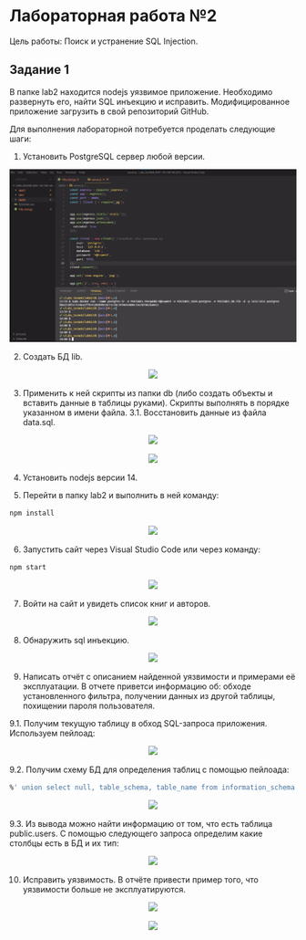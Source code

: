 # Лабораторная работа №2

Цель работы: Поиск и устранение SQL Injection.

## Задание 1

В папке lab2 находится nodejs уязвимое приложение. Необходимо развернуть его, найти SQL инъекцию и исправить. Модифицированное приложение загрузить в свой репозиторий GitHub.

Для выполнения лабораторной потребуется проделать следующие шаги:

1. Установить PostgreSQL сервер любой версии.
 
<p align="center">
  <img src="https://github.com/vilafe/Labs_SecWeb/blob/main/lab02/fotos/1.jpg" />
</p>

2. Создать БД lib.

<p align="center">
  <img src="/home/vila/Labs_SecWeb/lab02/fotos/2.jpg" />
</p>

 
3. Применить к ней скрипты из папки db (либо создать объекты и вставить данные в таблицы руками). Скрипты выполнять в порядке указанном в имени файла. 
3.1. Восстановить данные из файла data.sql.

<p align="center">
  <img src="/home/vila/Labs_SecWeb/lab02/fotos/3.jpg" />
</p>

<p align="center">
  <img src="/home/vila/Labs_SecWeb/lab02/fotos/4.jpg" />
</p>

4. Установить nodejs версии 14.

5. Перейти в папку lab2 и выполнить в ней команду:

```bash
npm install
```
<p align="center">
  <img src="/home/vila/Labs_SecWeb/lab02/fotos/5.jpg" />
</p>

6. Запустить сайт через Visual Studio Code или через команду:

```bash
npm start
```

<p align="center">
  <img src="/home/vila/Labs_SecWeb/lab02/fotos/6.jpg" />
</p>

7. Войти на сайт и увидеть список книг и авторов.
 
<p align="center">
  <img src="/home/vila/Labs_SecWeb/lab02/fotos/8.jpg" />
</p>
    
8. Обнаружить sql инъекцию.

<p align="center">
  <img src="/home/vila/Labs_SecWeb/lab02/fotos/9.jpg" />
</p>

9. Написать отчёт с описанием найденной уязвимости и примерами её эксплуатации. В отчете приветси информацию об: обходе установленного фильтра, получении данных из другой таблицы, похищении пароля пользователя.

9.1. Получим текущую таблицу в обход SQL-запроса приложения. Используем пейлоад:

<p align="center">
  <img src="/home/vila/Labs_SecWeb/lab02/fotos/10.jpg" />
</p>

9.2. Получим схему БД для определения таблиц с помощью пейлоада:

```sql
%' union select null, table_schema, table_name from information_schema.tables --
```

<p align="center">
  <img src="/home/vila/Labs_SecWeb/lab02/fotos/11.jpg" />
</p>

9.3. Из вывода можно найти информацию от том, что есть таблица public.users. С помощью следующего запроса определим какие столбцы есть в БД и их тип:

<p align="center">
  <img src="/home/vila/Labs_SecWeb/lab02/fotos/12.jpg" />
</p>
 
10. Исправить уязвимость. В отчёте привести пример того, что уязвимости больше не эксплуатируются.
 
<p align="center">
  <img src="/home/vila/Labs_SecWeb/lab02/fotos/13.jpg" />
</p>

<p align="center">
  <img src="/home/vila/Labs_SecWeb/lab02/fotos/14.jpg" />
</p>

